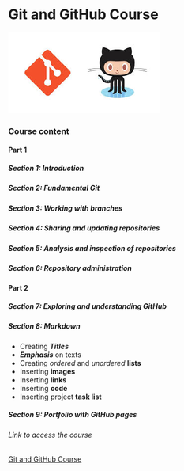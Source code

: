 # Git and GitHub Course

![Logo](img/git-and-github.jpeg)


### Course content


#### Part 1

##### Section 1: Introduction

##### Section 2: Fundamental Git

##### Section 3: Working with branches

##### Section 4: Sharing and updating repositories

##### Section 5: Analysis and inspection of repositories

##### Section 6: Repository administration


#### Part 2

##### Section 7: Exploring and understanding GitHub

##### Section 8: Markdown
* Creating _**Titles**_
* _**Emphasis**_ on texts
* Creating *ordered* and *unordered* **lists**
* Inserting **images**
* Inserting **links**
* Inserting **code**
* Inserting project **task list**

##### Section 9: Portfolio with GitHub pages


###### Link to access the course

[Git and GitHub Course](https://www.udemy.com/course/git-e-github-do-basico-ao-avancado-c-gist-e-github-pages/)